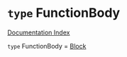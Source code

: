 # `type` FunctionBody

[Documentation Index](../README.md)

`type` FunctionBody = [Block](../interface.Block/README.md)